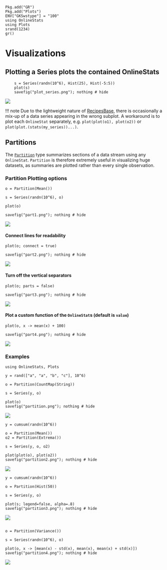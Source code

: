 ```@setup setup
Pkg.add("GR")
Pkg.add("Plots")
ENV["GKSwstype"] = "100"
using OnlineStats
using Plots
srand(1234)
gr()
```

# Visualizations

## Plotting a Series plots the contained OnlineStats

```@example setup
    s = Series(randn(10^6), Hist(25), Hist(-5:5))
    plot(s)
    savefig("plot_series.png"); nothing # hide
```

![](plot_series.png)


!!! note
    Due to the lightweight nature of [RecipesBase](https://github.com/JuliaPlots/RecipesBase.jl), there is occasionally a mix-up of a data series appearing in the wrong subplot.  A workaround is to plot each `OnlineStat` separately, e.g. `plot(plot(o1), plot(o2))` or `plot(plot.(stats(my_series))...)`.

## Partitions

The [`Partition`](@ref) type summarizes sections of a data stream using any `OnlineStat`. 
`Partition` is therefore extremely useful in visualizing huge datasets, as summaries are plotted
rather than every single observation.  

### Partition Plotting options

```@example setup
o = Partition(Mean())

s = Series(randn(10^6), o)

plot(o)  

savefig("part1.png"); nothing # hide  
```

![](part1.png)

#### Connect lines for readability

```@example setup
plot(o; connect = true)

savefig("part2.png"); nothing # hide  
```

![](part2.png)

#### Turn off the vertical separators

```@example setup
plot(o; parts = false)

savefig("part3.png"); nothing # hide  
```

![](part3.png)

#### Plot a custom function of the `OnlineStat`s (default is `value`)

```@example setup
plot(o, x -> mean(x) + 100)

savefig("part4.png"); nothing # hide  
```

![](part4.png)

### Examples

```@example setup
using OnlineStats, Plots

y = rand(["a", "a", "b", "c"], 10^6)

o = Partition(CountMap(String))

s = Series(y, o)

plot(o)
savefig("partition.png"); nothing # hide
```

![](partition.png)

```@example setup
y = cumsum(randn(10^6))

o = Partition(Mean())
o2 = Partition(Extrema())

s = Series(y, o, o2)

plot(plot(o), plot(o2))
savefig("partition2.png"); nothing # hide
```

![](partition2.png)

```@example setup
y = cumsum(randn(10^6))

o = Partition(Hist(50))

s = Series(y, o)

plot(s; legend=false, alpha=.8)
savefig("partition3.png"); nothing # hide
```

![](partition3.png)

```@example setup

o = Partition(Variance())

s = Series(randn(10^6), o)

plot(o, x -> [mean(x) - std(x), mean(x), mean(x) + std(x)])
savefig("partition4.png"); nothing # hide
```
![](partition4.png)
